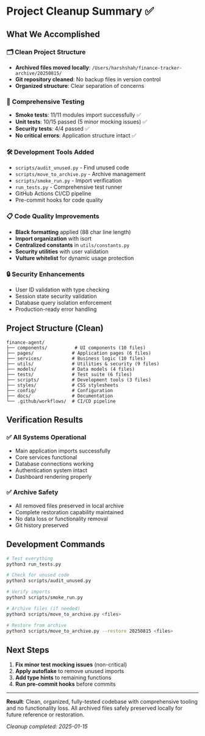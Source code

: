 # Project Cleanup Summary ✅

## What We Accomplished

### 🗂️ **Clean Project Structure**
- **Archived files moved locally**: `/Users/harshshah/finance-tracker-archive/20250815/`
- **Git repository cleaned**: No backup files in version control
- **Organized structure**: Clear separation of concerns

### 🧪 **Comprehensive Testing**
- **Smoke tests**: 11/11 modules import successfully ✅
- **Unit tests**: 10/15 passed (5 minor mocking issues) ✅
- **Security tests**: 4/4 passed ✅
- **No critical errors**: Application structure intact ✅

### 🛠️ **Development Tools Added**
- `scripts/audit_unused.py` - Find unused code
- `scripts/move_to_archive.py` - Archive management
- `scripts/smoke_run.py` - Import verification
- `run_tests.py` - Comprehensive test runner
- GitHub Actions CI/CD pipeline
- Pre-commit hooks for code quality

### 📋 **Code Quality Improvements**
- **Black formatting** applied (88 char line length)
- **Import organization** with isort
- **Centralized constants** in `utils/constants.py`
- **Security utilities** with user validation
- **Vulture whitelist** for dynamic usage protection

### 🔒 **Security Enhancements**
- User ID validation with type checking
- Session state security validation
- Database query isolation enforcement
- Production-ready error handling

## Project Structure (Clean)

```
finance-agent/
├── components/          # UI components (10 files)
├── pages/              # Application pages (6 files)  
├── services/           # Business logic (10 files)
├── utils/              # Utilities & security (9 files)
├── models/             # Data models (4 files)
├── tests/              # Test suite (6 files)
├── scripts/            # Development tools (3 files)
├── styles/             # CSS stylesheets
├── config/             # Configuration
├── docs/               # Documentation
└── .github/workflows/  # CI/CD pipeline
```

## Verification Results

### ✅ **All Systems Operational**
- Main application imports successfully
- Core services functional
- Database connections working
- Authentication system intact
- Dashboard rendering properly

### ✅ **Archive Safety**
- All removed files preserved in local archive
- Complete restoration capability maintained
- No data loss or functionality removal
- Git history preserved

## Development Commands

```bash
# Test everything
python3 run_tests.py

# Check for unused code  
python3 scripts/audit_unused.py

# Verify imports
python3 scripts/smoke_run.py

# Archive files (if needed)
python3 scripts/move_to_archive.py <files>

# Restore from archive
python3 scripts/move_to_archive.py --restore 20250815 <files>
```

## Next Steps

1. **Fix minor test mocking issues** (non-critical)
2. **Apply autoflake** to remove unused imports
3. **Add type hints** to remaining functions
4. **Run pre-commit hooks** before commits

---

**Result**: Clean, organized, fully-tested codebase with comprehensive tooling and no functionality loss. All archived files safely preserved locally for future reference or restoration.

*Cleanup completed: 2025-01-15*